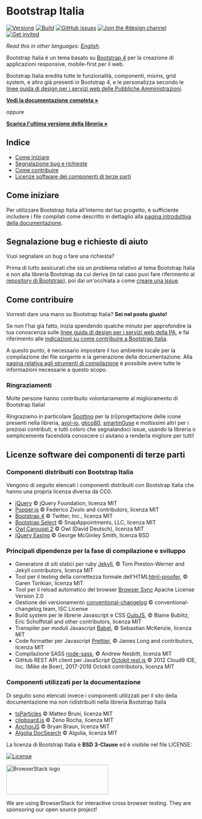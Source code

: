 # Bootstrap Italia

[![Versione](https://img.shields.io/npm/v/bootstrap-italia.svg?logo=npm)](https://github.com/italia/bootstrap-italia/releases)
[![Build](https://github.com/italia/bootstrap-italia/actions/workflows/ci.yml/badge.svg)](https://github.com/italia/bootstrap-italia/actions)
[![GitHub issues](https://img.shields.io/github/issues/italia/bootstrap-italia.svg)](https://github.com/italia/bootstrap-italia/issues)
[![Join the #design channel](https://img.shields.io/badge/Slack%20channel-%23design-blue.svg)](https://developersitalia.slack.com/messages/C7VPAUVB3/)
[![Get invited](https://slack.developers.italia.it/badge.svg)](https://slack.developers.italia.it/)

*Read this in other languages: [English](README.EN.md).*

Bootstrap Italia è un tema basato su [Bootstrap 4](https://getbootstrap.com/docs/4.6/getting-started/introduction/) per la creazione di applicazioni responsive, mobile-first per il web.

Bootstrap Italia eredita tutte le funzionalità, componenti, mixins, grid system, e altro già presenti in Bootstrap 4, e le personalizza secondo le [linee guida di design per i servizi web delle Pubbliche Amministrazioni](https://docs.italia.it/italia/designers-italia/design-linee-guida-docs/).

**[Vedi la documentazione completa »](https://italia.github.io/bootstrap-italia/)**

oppure

**[Scarica l'ultima versione della libreria »](https://github.com/italia/bootstrap-italia/releases)**

## Indice

- [Come iniziare](#come-iniziare)
- [Segnalazione bug e richieste](#segnalazione-bug-e-richieste-di-aiuto)
- [Come contribuire](#come-contribuire)
- [Licenze software dei componenti di terze parti](#licenze-software-dei-componenti-di-terze-parti)

## Come iniziare

Per utilizzare Bootstrap Italia all'interno del tuo progetto, è sufficiente includere i file compilati come descritto
in dettaglio alla [pagina introduttiva della documentazione](https://italia.github.io/bootstrap-italia/docs/come-iniziare/introduzione/).

## Segnalazione bug e richieste di aiuto

Vuoi segnalare un bug o fare una richiesta?

Prima di tutto assicurati che sia un problema relativo al tema Bootstrap Italia e non alla libreria Bootstrap da cui deriva
(in tal caso puoi fare riferimento al [repository di Bootstrap](https://github.com/twbs/bootstrap)), poi
dai un'occhiata a come [creare una issue](https://github.com/italia/bootstrap-italia/blob/master/CONTRIBUTING.md#creare-una-issue).

## Come contribuire

Vorresti dare una mano su Bootstrap Italia? **Sei nel posto giusto!**

Se non l'hai già fatto, inizia spendendo qualche minuto per approfondire la tua conoscenza sulle
[linee guida di design per i servizi web della PA](https://docs.italia.it/italia/designers-italia/design-linee-guida-docs/),
e fai riferimento alle [indicazioni su come contribuire a Bootstrap Italia](https://github.com/italia/bootstrap-italia/blob/master/CONTRIBUTING.md).

A questo punto, è necessario impostare il tuo ambiente locale per la compilazione dei file sorgente e la generazione
della documentazione. Alla [pagina relativa agli strumenti di compilazione](https://italia.github.io/bootstrap-italia/docs/come-iniziare/strumenti-di-compilazione/)
è possibile avere tutte le informazioni necessarie a questo scopo.

### Ringraziamenti

Molte persone hanno contribuito volontariamente al miglioramento di Bootstrap Italia!

Ringraziamo in particolare [Spottino](https://github.com/Spottino) per la (ri)progettazione delle icone presenti nella libreria, [avol-io](https://github.com/avol-io), [gtico80](https://github.com/gtico80), [smartm0use](https://github.com/smartm0use) e moltissimi altri per i preziosi contributi, e tutti coloro che segnalandoci issue, usando la libreria o semplicemente facendola conoscere ci aiutano a renderla migliore per tutti!

## Licenze software dei componenti di terze parti

### Componenti distribuiti con Bootstrap Italia

Vengono di seguito elencati i componenti distribuiti con Bootstrap Italia che hanno una propria licenza diversa da CC0.

- [jQuery](https://jquery.com/) © jQuery Foundation, licenza MIT
- [Popper.js](https://popper.js.org/) © Federico Zivolo and contributors, licenza MIT
- [Bootstrap 4](https://getbootstrap.com/) © Twitter, Inc., licenza MIT
- [Bootstrap Select](https://developer.snapappointments.com/bootstrap-select/) © SnapAppointments, LLC, licenza MIT
- [Owl Carousel 2](https://owlcarousel2.github.io/OwlCarousel2/) © Owl (David Deutsch), licenza MIT
- [jQuery Easing](http://gsgd.co.uk/sandbox/jquery/easing/) © George McGinley Smith, licenza BSD

### Principali dipendenze per la fase di compilazione e sviluppo

- Generatore di siti statici per ruby [Jekyll](https://jekyllrb.com), © Tom Preston-Werner and Jekyll contributors, licenza MIT
- Tool per il testing della correttezza formale dell'HTML[html-proofer](https://github.com/gjtorikian/html-proofer), © Garen Torikian, licenza MIT
- Tool per il reload automatico del browser [Browser Sync](https://www.browsersync.io/) Apache License Version 2.0
- Gestione del versionamento [conventional-changelog](https://github.com/conventional-changelog/conventional-changelog/) © conventional-changelog team, ISC License
- Build system per le librerie Javascript e CSS [GulpJS](https://gulpjs.com/), © Blaine Bublitz, Eric Schoffstall and other contributors, licenza MIT
- Transpiler per moduli Javascript [Babel](https://babeljs.io/), © Sebastian McKenzie, licenza MIT
- Code formatter per Javascript [Prettier](https://prettier.io/), © James Long and contributors, licenza MIT
- Compilazione SASS [node-sass](https://github.com/sass/node-sass/), © Andrew Nesbitt, licenza MIT
- GitHub REST API client per JavaScript [Octokit rest.js](https://octokit.github.io/rest.js/) © 2012 Cloud9 IDE, Inc. (Mike de Boer), 2017-2018 Octokit contributors, licenza MIT

### Componenti utilizzati per la documentazione

Di seguito sono elencati invece i componenti utilizzati per il sito della documentazione ma non ridistribuiti nella libreria Bootstrap Italia

- [tsParticles](https://particles.js.org/) © Matteo Bruni, licenza MIT
- [clipboard.js](https://clipboardjs.com/) © Zeno Rocha, licenza MIT
- [AnchorJS](https://www.bryanbraun.com/anchorjs/) © Bryan Braun, licenza MIT
- [Algolia DocSearch](https://docsearch.algolia.com/) © Algolia, licenza MIT

La licenza di Bootstrap Italia è **BSD 3-Clause** ed è visibile nel file LICENSE:

[![License](https://img.shields.io/github/license/italia/bootstrap-italia.svg)](https://github.com/italia/bootstrap-italia/blob/master/LICENSE)

<a href="https://www.browserstack.com/" target="_blank"><img src="docs/assets/img/browserstack-logo.png" alt="BrowserStack logo" width="270" height="79" /></a>

We are using BrowserStack for interactive cross browser testing. They are sponsoring our open source project!
